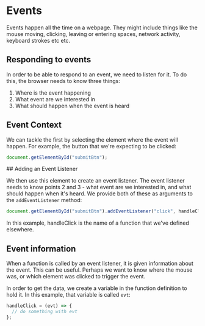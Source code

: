 # Events

Events happen all the time on a webpage. They might include things like the mouse moving, clicking, leaving or entering spaces, network activity, keyboard strokes etc etc.

## Responding to events

In order to be able to respond to an event, we need to listen for it. To do this, the browser needs to know three things:

1. Where is the event happening
2. What event are we interested in
3. What should happen when the event is heard

## Event Context

We can tackle the first by selecting the element where the event will happen. For example, the button that we're expecting to be clicked:

```js
document.getElementById("submitBtn");
```

## Adding an Event Listener

We then use this element to create an event listener. The event listener needs to know points 2 and 3 - what event are we interested in, and what should happen when it's heard. We provide both of these as arguments to the `addEventListener` method:

```js
document.getElementById("submitBtn").addEventListener("click", handleClick);
```

In this example, handleClick is the name of a function that we've defined elsewhere.

## Event information

When a function is called by an event listener, it is given information about the event. This can be useful. Perhaps we want to know where the mouse was, or which element was clicked to trigger the event.

In order to get the data, we create a variable in the function definition to hold it. In this example, that variable is called `evt`:

```js
handleClick = (evt) => {
  // do something with evt
};
```
